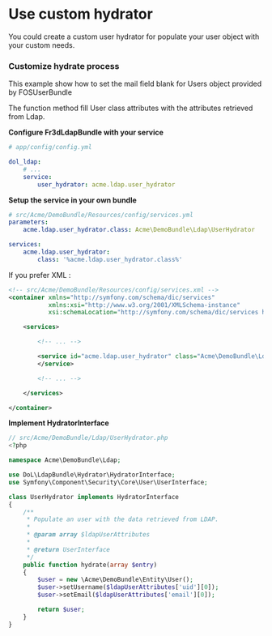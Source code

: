 Use custom hydrator
===================

You could create a custom user hydrator for populate your user object with your custom needs.

### Customize hydrate process

This example show how to set the mail field blank for Users object provided by FOSUserBundle

The function method fill User class attributes with the attributes retrieved from Ldap.

**Configure Fr3dLdapBundle with your service**

``` yml
# app/config/config.yml

dol_ldap:
    # ...
    service:
        user_hydrator: acme.ldap.user_hydrator
```

**Setup the service in your own bundle**

```` yml
# src/Acme/DemoBundle/Resources/config/services.yml
parameters:
    acme.ldap.user_hydrator.class: Acme\DemoBundle\Ldap\UserHydrator

services:
    acme.ldap.user_hydrator:
        class: '%acme.ldap.user_hydrator.class%'
````

If you prefer XML :

```` xml
<!-- src/Acme/DemoBundle/Resources/config/services.xml -->
<container xmlns="http://symfony.com/schema/dic/services"
           xmlns:xsi="http://www.w3.org/2001/XMLSchema-instance"
           xsi:schemaLocation="http://symfony.com/schema/dic/services http://symfony.com/schema/dic/services/services-1.0.xsd">

    <services>

        <!-- ... -->

        <service id="acme.ldap.user_hydrator" class="Acme\DemoBundle\Ldap\UserHydrator">
        </service>

        <!-- ... -->

    </services>

</container>
````

**Implement HydratorInterface**

``` php
// src/Acme/DemoBundle/Ldap/UserHydrator.php
<?php

namespace Acme\DemoBundle\Ldap;

use DoL\LdapBundle\Hydrator\HydratorInterface;
use Symfony\Component\Security\Core\User\UserInterface;

class UserHydrator implements HydratorInterface
{
    /**
     * Populate an user with the data retrieved from LDAP.
     *
     * @param array $ldapUserAttributes
     *
     * @return UserInterface
     */
    public function hydrate(array $entry)
    {
        $user = new \Acme\DemoBundle\Entity\User();
        $user->setUsername($ldapUserAttributes['uid'][0]);
        $user->setEmail($ldapUserAttributes['email'][0]);

        return $user;
    }
}
```